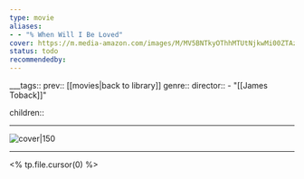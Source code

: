 ```yaml
---
type: movie
aliases:
- - "% When Will I Be Loved"
cover: https://m.media-amazon.com/images/M/MV5BNTkyOThhMTUtNjkwMi00ZTAzLWIyYzktNjViODg1YzE2MTEyXkEyXkFqcGc@._V1_SX300.jpg
status: todo
recommendedby:
---
```

___tags:: prev:: [[movies|back to library]]
genre::
director:: - "[[James Toback]]"
  
children::
___
![cover|150](https://m.media-amazon.com/images/M/MV5BNTkyOThhMTUtNjkwMi00ZTAzLWIyYzktNjViODg1YzE2MTEyXkEyXkFqcGc@._V1_SX300.jpg)
___
<% tp.file.cursor(0) %>
